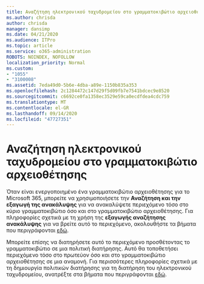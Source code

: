 ```yaml
---
title: Αναζήτηση ηλεκτρονικού ταχυδρομείου στο γραμματοκιβώτιο αρχειοθέτησης
ms.author: chrisda
author: chrisda
manager: dansimp
ms.date: 04/21/2020
ms.audience: ITPro
ms.topic: article
ms.service: o365-administration
ROBOTS: NOINDEX, NOFOLLOW
localization_priority: Normal
ms.custom:
- "1055"
- "3100008"
ms.assetid: 7eda49d0-5b6e-4dba-a89e-1150b835a353
ms.openlocfilehash: 2c1284472c147d29f5d09fb7e7541bdcec9e8520
ms.sourcegitcommit: c6692ce0fa1358ec3529e59ca0ecdfdea4cdc759
ms.translationtype: MT
ms.contentlocale: el-GR
ms.lasthandoff: 09/14/2020
ms.locfileid: "47727351"
---
```

# <a name="search-for-email-in-the-archive-mailbox"></a>Αναζήτηση ηλεκτρονικού ταχυδρομείου στο γραμματοκιβώτιο αρχειοθέτησης

Όταν είναι ενεργοποιημένο ένα γραμματοκιβώτιο αρχειοθέτησης για το Microsoft 365, μπορείτε να χρησιμοποιήσετε την **Αναζήτηση και την εξαγωγή της ανακάλυψης** για να ανακαλύψετε περιεχόμενο τόσο στο κύριο γραμματοκιβώτιο όσο και στο γραμματοκιβώτιο αρχειοθέτησης. Για πληροφορίες σχετικά με τη χρήση της **εξαγωγής αναζήτησης ανακάλυψης** για να βρείτε αυτό το περιεχόμενο, ακολουθήστε τα βήματα που περιγράφονται [εδώ](https://docs.microsoft.com/microsoft-365/compliance/export-search-results).
  
Μπορείτε επίσης να διατηρήσετε αυτό το περιεχόμενο προσθέτοντας το γραμματοκιβώτιο σε μια πολιτική διατήρησης. Αυτό θα τοποθετήσει περιεχόμενο τόσο στο πρωτεύον όσο και στο γραμματοκιβώτιο αρχειοθέτησης σε μια αναμονή. Για περισσότερες πληροφορίες σχετικά με τη δημιουργία πολιτικών διατήρησης για τη διατήρηση του ηλεκτρονικού ταχυδρομείου, ανατρέξτε στα βήματα που περιγράφονται [εδώ](https://docs.microsoft.com/microsoft-365/compliance/retention-policies).
  